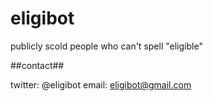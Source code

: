 eligibot
========

publicly scold people who can&#39;t spell &quot;eligible&quot;


##contact##

twitter: @eligibot
email: eligibot@gmail.com
